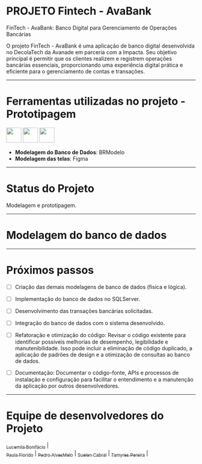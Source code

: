 # PROJETO Fintech - AvaBank #

FinTech - AvaBank: Banco Digital para Gerenciamento de Operações Bancárias

O projeto FinTech - AvaBank é uma aplicação de banco digital desenvolvida no DecolaTech da Avanade em parceria com a Impacta. 
Seu objetivo principal é permitir que os clientes realizem e registrem operações bancárias essenciais, proporcionando uma experiência digital prática e eficiente para o gerenciamento de contas e transações.

--------------------------------------------

# Ferramentas utilizadas no projeto  - Prototipagem #
<img loading="lazy" src="https://cdn.jsdelivr.net/gh/devicons/devicon@latest/icons/figma/figma-original.svg" width="40" height="40"/>       <img loading="lazy" src="https://cdn.jsdelivr.net/gh/devicons/devicon@latest/icons/vscode/vscode-original.svg" width="40" height="40"/>        <img loading="lazy" src="https://cdn.jsdelivr.net/gh/devicons/devicon@latest/icons/canva/canva-original.svg" width="40" height="40"/>

- **Modelagem do Banco de Dados**: BRModelo
- **Modelagem das telas**: Figma
  
------------------------------------------

# Status do Projeto #

Modelagem e prototipagem.

------------------------------------------

# Modelagem do banco de dados # 



------------------------------------------

# Próximos passos #


- [ ] Criação das demais modelagens de banco de dados (fisica e lógica).

- [ ] Implementação do banco de dados no SQLServer.

- [ ] Desenvolvimento das transações bancárias solicitadas.

- [ ] Integração do banco de dados com o sistema desenvolvido.

- [ ] Refatoração e otimização do código: Revisar o código existente para identificar possíveis melhorias de desempenho, legibilidade e manutenibilidade. Isso pode incluir a eliminação de código duplicado, a aplicação de padrões de design e a otimização de consultas ao banco de dados.

- [ ] Documentação: Documentar o código-fonte, APIs e processos de instalação e configuração para facilitar o entendimento e a manutenção da aplicação por outros desenvolvedores.
      
------------------------------------------

# Equipe de desenvolvedores do Projeto #

 [<sub>Lucemila Bonifácio</sub>](https://github.com/LucemilaBonifacio) | [<br><sub>Paula Florido</sub>](https://github.com/paulagvp) | [<sub>Pedro AlvesMelo</sub>](https://github.com/) | [<sub>Suelen Cabral</sub>](https://github.com/) | [<sub>Tamyres Pereira</sub>](https://github.com/) |




